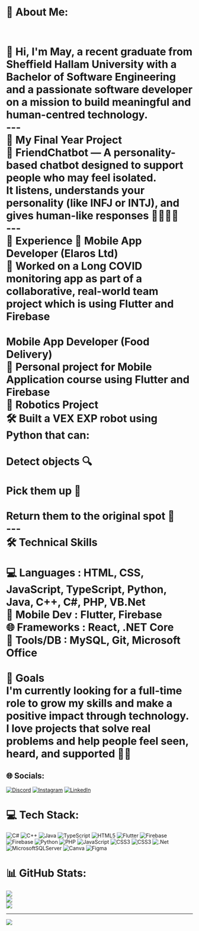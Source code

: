 # 💫 About Me:
# <br>🌟 Hi, I'm May, a recent graduate from Sheffield Hallam University with a Bachelor of Software Engineering and a passionate software developer on a mission to build meaningful and human-centred technology.<br>---<br> 🧠 My Final Year Project<br>💬 FriendChatbot — A personality-based chatbot designed to support people who may feel isolated.<br>It listens, understands your personality (like INFJ or INTJ), and gives human-like responses 🧘‍♀️🤖✨<br>---<br> 💼 Experience<be> 🔧 Mobile App Developer (Elaros Ltd)<br>📱 Worked on a Long COVID monitoring app as part of a collaborative, real-world team project which is using Flutter and Firebase <br><br> Mobile App Developer (Food Delivery)<br>📱 Personal project for Mobile Application course using Flutter and Firebase <br><be> 🤖 Robotics Project<br>🛠 Built a VEX EXP robot using Python that can:<br><br>Detect objects 🔍<br><br>Pick them up 🤖<br><br>Return them to the original spot 🎯<br>---<br> 🛠️ Technical Skills<br><br>💻 Languages     : HTML, CSS, JavaScript, TypeScript, Python, Java, C++, C#, PHP, VB.Net  <br>📱 Mobile Dev    : Flutter, Firebase  <br>🌐 Frameworks    : React, .NET Core  <br>🧰 Tools/DB      : MySQL, Git, Microsoft Office  <br><br> 🚀 Goals<br>I'm currently looking for a full-time role to grow my skills and make a positive impact through technology.<br>I love projects that solve real problems and help people feel seen, heard, and supported 🤝💡


## 🌐 Socials:
[![Discord](https://img.shields.io/badge/Discord-%237289DA.svg?logo=discord&logoColor=white)](https://discord.gg/saragrace4) [![Instagram](https://img.shields.io/badge/Instagram-%23E4405F.svg?logo=Instagram&logoColor=white)](https://instagram.com/may_thara_world_bless_you) [![LinkedIn](https://img.shields.io/badge/LinkedIn-%230077B5.svg?logo=linkedin&logoColor=white)](https://www.linkedin.com/in/may-lwin-31b34a1ab/) 

# 💻 Tech Stack:
![C#](https://img.shields.io/badge/c%23-%23239120.svg?style=for-the-badge&logo=csharp&logoColor=white) ![C++](https://img.shields.io/badge/c++-%2300599C.svg?style=for-the-badge&logo=c%2B%2B&logoColor=white) ![Java](https://img.shields.io/badge/java-%23ED8B00.svg?style=for-the-badge&logo=openjdk&logoColor=white) ![TypeScript](https://img.shields.io/badge/typescript-%23007ACC.svg?style=for-the-badge&logo=typescript&logoColor=white) ![HTML5](https://img.shields.io/badge/html5-%23E34F26.svg?style=for-the-badge&logo=html5&logoColor=white) ![Flutter](https://img.shields.io/badge/Flutter-%2302569B.svg?style=for-the-badge&logo=Flutter&logoColor=white) ![Firebase](https://img.shields.io/badge/firebase-a08021?style=for-the-badge&logo=firebase&logoColor=ffcd34) ![Firebase](https://img.shields.io/badge/firebase-%23039BE5.svg?style=for-the-badge&logo=firebase) ![Python](https://img.shields.io/badge/python-3670A0?style=for-the-badge&logo=python&logoColor=ffdd54) ![PHP](https://img.shields.io/badge/php-%23777BB4.svg?style=for-the-badge&logo=php&logoColor=white) ![JavaScript](https://img.shields.io/badge/javascript-%23323330.svg?style=for-the-badge&logo=javascript&logoColor=%23F7DF1E) ![CSS3](https://img.shields.io/badge/css3-%231572B6.svg?style=for-the-badge&logo=css3&logoColor=white) ![CSS3](https://img.shields.io/badge/css3-%231572B6.svg?style=for-the-badge&logo=css3&logoColor=white) ![.Net](https://img.shields.io/badge/.NET-5C2D91?style=for-the-badge&logo=.net&logoColor=white) ![MicrosoftSQLServer](https://img.shields.io/badge/Microsoft%20SQL%20Server-CC2927?style=for-the-badge&logo=microsoft%20sql%20server&logoColor=white) ![Canva](https://img.shields.io/badge/Canva-%2300C4CC.svg?style=for-the-badge&logo=Canva&logoColor=white) ![Figma](https://img.shields.io/badge/figma-%23F24E1E.svg?style=for-the-badge&logo=figma&logoColor=white)
# 📊 GitHub Stats:
![](https://github-readme-stats.vercel.app/api?username=SaraG461&theme=dark&hide_border=false&include_all_commits=false&count_private=false)<br/>
![](https://nirzak-streak-stats.vercel.app/?user=SaraG461&theme=dark&hide_border=false)<br/>
![](https://github-readme-stats.vercel.app/api/top-langs/?username=SaraG461&theme=dark&hide_border=false&include_all_commits=false&count_private=false&layout=compact)

---
[![](https://visitcount.itsvg.in/api?id=SaraG461&icon=0&color=0)](https://visitcount.itsvg.in)

<!-- Proudly created with GPRM ( https://gprm.itsvg.in ) -->
